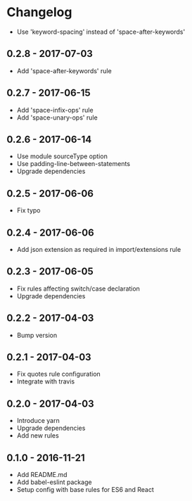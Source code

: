 # Changelog
- Use 'keyword-spacing' instead of 'space-after-keywords'

## 0.2.8 - 2017-07-03
- Add 'space-after-keywords' rule

## 0.2.7 - 2017-06-15
- Add 'space-infix-ops' rule
- Add 'space-unary-ops' rule

## 0.2.6 - 2017-06-14
- Use module sourceType option
- Use padding-line-between-statements
- Upgrade dependencies

## 0.2.5 - 2017-06-06
- Fix typo

## 0.2.4 - 2017-06-06
- Add json extension as required in import/extensions rule

## 0.2.3 - 2017-06-05
- Fix rules affecting switch/case declaration
- Upgrade dependencies

## 0.2.2 - 2017-04-03
- Bump version

## 0.2.1 - 2017-04-03
- Fix quotes rule configuration
- Integrate with travis

## 0.2.0 - 2017-04-03
- Introduce yarn
- Upgrade dependencies
- Add new rules

## 0.1.0 - 2016-11-21
- Add README.md
- Add babel-eslint package
- Setup config with base rules for ES6 and React
